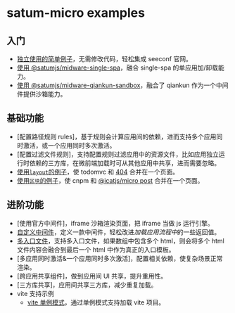 # satum-micro examples

## 入门

- [独立使用的简单例子](./getting-started/simple-example)，无需修改代码，轻松集成 seeconf 官网。
- [使用 @satumjs/midware-single-spa](./getting-started/simple-midware-single-spa)，融合 single-spa 的单应用加/卸载能力。
- [使用 @satumjs/midware-qiankun-sandbox](./getting-started/simple-midware-qiankun-sandbox)，融合了 qiankun 作为一个中间件提供沙箱能力。

## 基础功能

- [配置路径规则 rules]，基于规则会计算应用间的依赖，进而支持多个应用同时激活，或一个应用同时多次激活。
- [配置过滤文件规则]，支持配置规则过滤应用中的资源文件，比如应用独立运行时依赖的三方库，在微前端加载时可从其他应用中共享，进而需要忽略。
- [使用`layout`的例子](./layout)，使 todomvc 和 [404](https://vklife.fun/blog/404) 合并在一个页面。
- [使用`区块`的例子](./block)，使 cnpm 和 [@icatjs/micro post](https://vklife.fun/blog/archives/62/) 合并在一个页面。

## 进阶功能

- [使用官方中间件]，iframe 沙箱渲染页面，把 iframe 当做 js 运行引擎。
- [自定义中间件](./custom-midware)，定义一款中间件，轻松改进*加载应用流程中*的一些返回值。
- [多入口文件](./multiple-entries)，支持多入口文件，如果数组中包含多个 html，则会将多个 html 文件内容会融合到最后一个 html 中作为真正的入口模板。
- [多应用同时激活&一个应用同时多次激活]，配置相关依赖，使复杂场景正常渲染。
- [跨应用共享组件]，做到应用间 UI 共享，提升重用性。
- [三方库共享]，应用间共享三方库，减少重复加载。
- vite 支持示例
  - [vite 单例模式](./vite/simple-via-singleton-mode)，通过单例模式支持加载 vite 项目。
